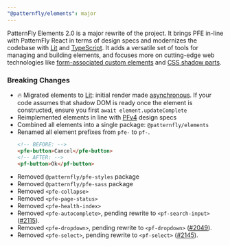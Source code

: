 ```yaml
---
"@patternfly/elements": major
---
```


PatternFly Elements 2.0 is a major rewrite of the project.
It brings PFE in-line with PatternFly React in terms of design specs
and modernizes the codebase with [Lit][lit] and [TypeScript][ts]. It adds a 
versatile set of tools for managing and building elements, and focuses more on 
cutting-edge web technologies like [form-associated custom elements][FACE] and 
[CSS shadow parts][css-shadow].

### Breaking Changes
- 🔥 Migrated elements to [Lit][lit]: initial render made [asynchronous][async].
  If your code assumes that shadow DOM is ready once the element is constructed,
  ensure you first `await element.updateComplete`
- Reimplemented elements in line with [PFv4][PFv4] design specs
- Combined all elements into a single package: `@patternfly/elements`
- Renamed all element prefixes from `pfe-` to `pf-`.
  ```html
  <!-- BEFORE: -->
  <pfe-button>Cancel</pfe-button>
  <!-- AFTER: -->
  <pf-button>Ok</pf-button>
  ```
- Removed `@patternfly/pfe-styles` package
- Removed `@patternfly/pfe-sass` package
- Removed `<pfe-collapse>`
- Removed `<pfe-page-status>`
- Removed `<pfe-health-index>`
- Removed `<pfe-autocomplete>`, pending rewrite to `<pf-search-input>` ([#2115][autocomplete]).
- Removed `<pfe-dropdown>`, pending rewrite to `<pf-dropdown>` ([#2049][dropdown]).
- Removed `<pfe-select>`, pending rewrite to `<pf-select>` ([#2145][select]).

[lit]: https://lit.dev
[ts]: https://typescriptlang.org
[FACE]: https://bennypowers.dev/posts/form-associated-custom-elements/
[css-shadow]: https://w3c.github.io/csswg-drafts/css-shadow-parts/#part
[async]: https://lit.dev/docs/components/lifecycle/#reactive-update-cycle
[PFv4]: https://patternfly.org/v4/
[autocomplete]: https://github.com/patternfly/patternfly-elements/issues/2115
[dropdown]: https://github.com/patternfly/patternfly-elements/issues/2049
[select]: https://github.com/patternfly/patternfly-elements/issues/2145
